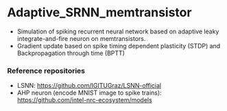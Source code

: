 # Adaptive_SRNN_memtransistor
- Simulation of spiking recurrent neural network based on adaptive leaky integrate-and-fire neuron on memtransistors.
- Gradient update based on spike timing dependent plasticity (STDP) and Backpropagation through time (BPTT)

### Reference repositories
- LSNN: https://github.com/IGITUGraz/LSNN-official
- AHP neuron (encode MNIST image to spike trains): https://github.com/intel-nrc-ecosystem/models
